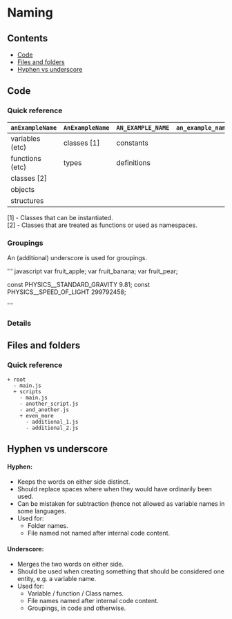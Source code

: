 # Naming

## Contents

  * [Code](#code)
  * [Files and folders](#files-and-folders)
  * [Hyphen vs underscore](#hyphen-vs-underscore)

## Code

### Quick reference

| `anExampleName`   | `AnExampleName`   | `AN_EXAMPLE_NAME` | `an_example_name` | `An_example_name` |
| ----------------- | ----------------- | ----------------- | ----------------- | ----------------- |
| variables (etc)   | classes [1]       | constants         |                   |                   |
| functions (etc)   | types             | definitions       |                   |                   |
| classes [2]       |                   |                   |                   |                   |
| objects           |                   |                   |                   |                   |
| structures        |                   |                   |                   |                   |

[1] - Classes that can be instantiated.  
[2] - Classes that are treated as functions or used as namespaces.

### Groupings

An (additional) underscore is used for groupings.

''' javascript
var  fruit_apple;
var  fruit_banana;
var  fruit_pear;

const  PHYSICS__STANDARD_GRAVITY  9.81;
const  PHYSICS__SPEED_OF_LIGHT    299792458;

'''

### Details

## Files and folders

### Quick reference

```
+ root
  - main.js
  + scripts
    - main.js
    - another_script.js
    - and_another.js
    + even_more
      - additional_1.js
      - additional_2.js
```

## Hyphen vs underscore

#### Hyphen:

- Keeps the words on either side distinct.
- Should replace spaces where when they would have ordinarily been used.
- Can be mistaken for subtraction (hence not allowed as variable names in some languages.
- Used for:
  - Folder names.
  - File named not named after internal code content.

#### Underscore:

- Merges the two words on either side.
- Should be used when creating something that should be considered one entity, e.g. a variable name.
- Used for:
  - Variable / function / Class names.
  - File names named after internal code content.
  - Groupings, in code and otherwise.
